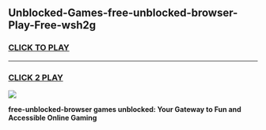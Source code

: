
## Unblocked-Games-free-unblocked-browser-Play-Free-wsh2g
<h3>
<a href="https://premium76.site?title=free-unblocked-browser&ref=20M">CLICK TO PLAY</a></h3>
<hr>

<h3>
<a href="https://premium76.site?title=free-unblocked-browser&ref=20M">CLICK 2 PLAY</a>
  
</h3>

<a href="https://premium76.site?title=free-unblocked-browser&ref=19M"><img src="https://clearcache.store/games.png"></a>


**free-unblocked-browser games unblocked: Your Gateway to Fun and Accessible Online Gaming**

